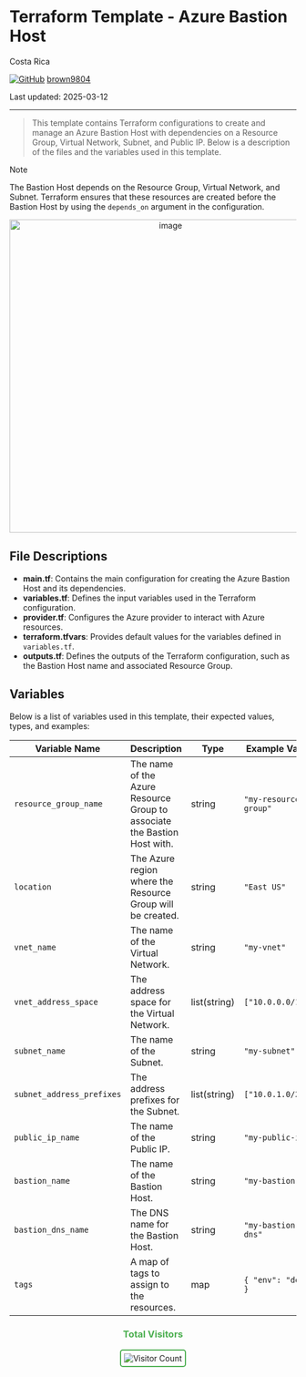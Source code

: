 # Terraform Template - Azure Bastion Host

Costa Rica

[![GitHub](https://img.shields.io/badge/--181717?logo=github&logoColor=ffffff)](https://github.com/)
[brown9804](https://github.com/brown9804)

Last updated: 2025-03-12

------------------------------------------

> This template contains Terraform configurations to create and manage an Azure Bastion Host with dependencies on a Resource Group, Virtual Network, Subnet, and Public IP. Below is a description of the files and the variables used in this template.

> [!NOTE]
> The Bastion Host depends on the Resource Group, Virtual Network, and Subnet. Terraform ensures that these resources are created before the Bastion Host by using the `depends_on` argument in the configuration.

<p align="center">
    <img width="550" alt="image" src="https://github.com/user-attachments/assets/7727a7d8-8ee4-4638-a2cc-65b1b430c57c">
</p>

## File Descriptions

- **main.tf**: Contains the main configuration for creating the Azure Bastion Host and its dependencies.
- **variables.tf**: Defines the input variables used in the Terraform configuration.
- **provider.tf**: Configures the Azure provider to interact with Azure resources.
- **terraform.tfvars**: Provides default values for the variables defined in `variables.tf`.
- **outputs.tf**: Defines the outputs of the Terraform configuration, such as the Bastion Host name and associated Resource Group.

## Variables

Below is a list of variables used in this template, their expected values, types, and examples:

| Variable Name         | Description                                      | Type   | Example Value         |
|-----------------------|--------------------------------------------------|--------|-----------------------|
| `resource_group_name` | The name of the Azure Resource Group to associate the Bastion Host with. | string | `"my-resource-group"` |
| `location`            | The Azure region where the Resource Group will be created. | string | `"East US"`           |
| `vnet_name`           | The name of the Virtual Network.                 | string | `"my-vnet"`           |
| `vnet_address_space`  | The address space for the Virtual Network.       | list(string) | `["10.0.0.0/16"]`     |
| `subnet_name`         | The name of the Subnet.                          | string | `"my-subnet"`         |
| `subnet_address_prefixes` | The address prefixes for the Subnet.         | list(string) | `["10.0.1.0/24"]`     |
| `public_ip_name`      | The name of the Public IP.                       | string | `"my-public-ip"`      |
| `bastion_name`        | The name of the Bastion Host.                    | string | `"my-bastion"`        |
| `bastion_dns_name`    | The DNS name for the Bastion Host.               | string | `"my-bastion-dns"`    |
| `tags`                | A map of tags to assign to the resources.        | map    | `{ "env": "dev" }`    |

<div align="center">
  <h3 style="color: #4CAF50;">Total Visitors</h3>
  <img src="https://profile-counter.glitch.me/brown9804/count.svg" alt="Visitor Count" style="border: 2px solid #4CAF50; border-radius: 5px; padding: 5px;"/>
</div>

